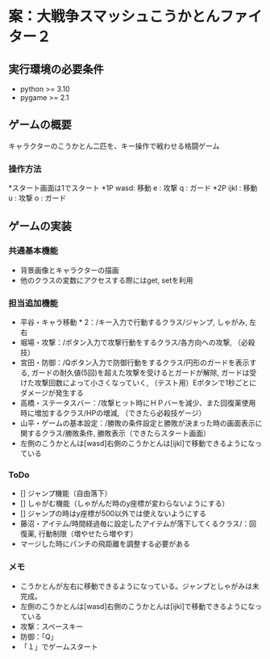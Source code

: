 # 案：大戦争スマッシュこうかとんファイター２


## 実行環境の必要条件
* python >= 3.10
* pygame >= 2.1

## ゲームの概要
キャラクターのこうかとん二匹を、キー操作で戦わせる格闘ゲーム

### 操作方法
*スタート画面は1でスタート
*1P 
wasd: 移動
e : 攻撃
q : ガード
*2P
ijkl : 移動
u : 攻撃
o : ガード

## ゲームの実装
### 共通基本機能
* 背景画像とキャラクターの描画
* 他のクラスの変数にアクセスする際にはget, setを利用

### 担当追加機能
* 平谷・キャラ移動 * 2：/キー入力で行動するクラス/ジャンプ, しゃがみ, 左右
* 堀場・攻撃：/ボタン入力で攻撃行動をするクラス/各方向への攻撃, （必殺技）
* 宮田・防御：/Qボタン入力で防御行動をするクラス/円形のガードを表示する, ガードの耐久値(5回)を超えた攻撃を受けるとガードが解除, ガードは受けた攻撃回数によって小さくなっていく, （テスト用）Eボタンで1秒ごとにダメージが発生する
* 高橋・ステータスバー：/攻撃ヒット時にＨＰバーを減少、また回復薬使用時に増加するクラス/HPの増減, （できたら必殺技ゲージ）
* 山平・ゲームの基本設定：/勝敗の条件設定と勝敗が決まった時の画面表示に関するクラス/勝敗条件, 勝敗表示（できたらスタート画面）
* 左側のこうかとんは[wasd]右側のこうかとんは[ijkl]で移動できるようになっている

### ToDo
- [] ジャンプ機能（自由落下）
- [] しゃがむ機能（しゃがんだ時のy座標が変わらないようにする）
- [] ジャンプの時はy座標が500以外では使えないようにする
- 藤沼・アイテム/時間経過毎に設定したアイテムが落下してくるクラス/：回復薬, 行動制限（増やせたら増やす）
- マージした時にパンチの飛距離を調整する必要がある

### メモ
* こうかとんが左右に移動できるようになっている。ジャンプとしゃがみは未完成。
* 左側のこうかとんは[wasd]右側のこうかとんは[ijkl]で移動できるようになっている
* 攻撃：スペースキー
* 防御：「Q」
* 「１」でゲームスタート


